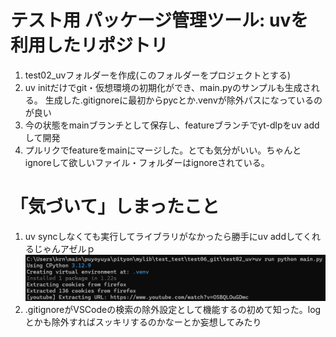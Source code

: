 # テスト用 パッケージ管理ツール: **uv**を利用したリポジトリ


1. test02_uvフォルダーを作成(このフォルダーをプロジェクトとする)
2. uv initだけでgit・仮想環境の初期化ができ、main.pyのサンプルも生成される。
   生成した.gitignoreに最初からpycとか.venvが除外パスになっているのが良い
4. 今の状態をmainブランチとして保存し、featureブランチでyt-dlpをuv addして開発
5. プルリクでfeatureをmainにマージした。とても気分がいい。ちゃんとignoreして欲しいファイル・フォルダーはignoreされている。


# 「気づいて」しまったこと
1. uv syncしなくても実行してライブラリがなかったら勝手にuv addしてくれるじゃんアゼルｐ
![alt text](image.png)
2. .gitignoreがVSCodeの検索の除外設定として機能するの初めて知った。logとかも除外すればスッキリするのかなーとか妄想してみたり
